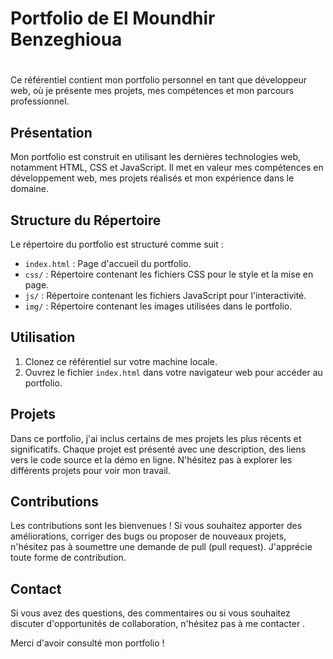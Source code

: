 # Portfolio de El Moundhir Benzeghioua
#
Ce référentiel contient mon portfolio personnel en tant que développeur web, où je présente mes projets, mes compétences et mon parcours professionnel.

## Présentation

Mon portfolio est construit en utilisant les dernières technologies web, notamment HTML, CSS et JavaScript. Il met en valeur mes compétences en développement web, mes projets réalisés et mon expérience dans le domaine.

## Structure du Répertoire

Le répertoire du portfolio est structuré comme suit :

- `index.html` : Page d'accueil du portfolio.
- `css/` : Répertoire contenant les fichiers CSS pour le style et la mise en page.
- `js/` : Répertoire contenant les fichiers JavaScript pour l'interactivité.
- `img/` : Répertoire contenant les images utilisées dans le portfolio.


## Utilisation

1. Clonez ce référentiel sur votre machine locale.
2. Ouvrez le fichier `index.html` dans votre navigateur web pour accéder au portfolio.

## Projets

Dans ce portfolio, j'ai inclus certains de mes projets les plus récents et significatifs. Chaque projet est présenté avec une description, des liens vers le code source et la démo en ligne. N'hésitez pas à explorer les différents projets pour voir mon travail.

## Contributions

Les contributions sont les bienvenues ! Si vous souhaitez apporter des améliorations, corriger des bugs ou proposer de nouveaux projets, n'hésitez pas à soumettre une demande de pull (pull request). J'apprécie toute forme de contribution.

## Contact

Si vous avez des questions, des commentaires ou si vous souhaitez discuter d'opportunités de collaboration, n'hésitez pas à me contacter .

Merci d'avoir consulté mon portfolio !

